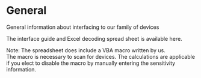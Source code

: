 # General
General information about interfacing to our family of devices

The interface guide and Excel decoding spread sheet is available here.

Note: The spreadsheet does include a VBA macro written by us.  
The macro is necessary to scan for devices.  The calculations are applicable 
if you elect to disable the macro by manually entering the sensitivity
information.
